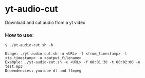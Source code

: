 # yt-audio-cut
Download and cut audio from a yt video

### How to use:

    $ ./yt-audio-cut.sh -h

    Usage: ./yt-audio-cut.sh -u <URL> -f <from_timestamp> -t <to_timestamp> -o <output_filename>
    Example: ./yt-audio-cut.sh -u <URL> -f 00:01:30 -t 00:02:00 -o test.mp3
    Dependencies: youtube-dl and ffmpeg
